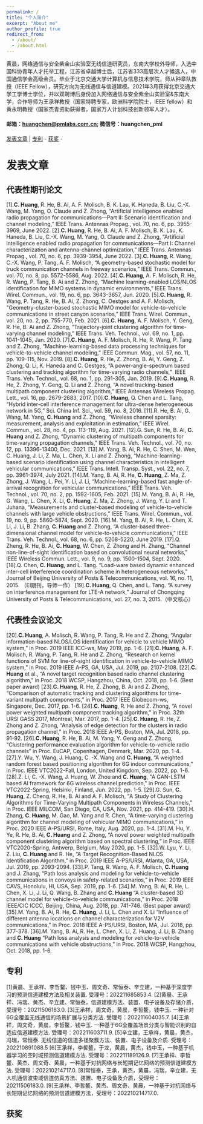 ```yaml
---
permalink: /
title: "个人简介"
excerpt: "About me"
author_profile: true
redirect_from: 
  - /about/
  - /about.html
---
```


黄晨，网络通信与安全紫金山实验室无线信道研究员，东南大学校外导师，入选中国科协青年人才托举工程，江苏省卓越博士后，江苏省333高层次人才候选人，中国通信学会高级会员。毕业于北京交通大学计算机与信息技术学院，师从钟章队教授（IEEE Fellow），研究方向为无线通信与信道建模。2021年3月获得北京交通大学工学博士学位，并以双聘博后身份加入网络通信与安全紫金山实验室&东南大学，合作导师为王承祥教授（国家特聘专家，欧洲科学院院士，IEEE fellow）和黄永明教授（国家杰青资助获得者，国家万人计划科技创新领军人才）。

#### 邮箱：huangchen@pmlabs.com.cn; 微信号：huangchen_pml

[发表文章](#jump1) \| [专利](#jump2) - [获奖](#jump3) -


# <span id="jump1">发表文章</span>
## 代表性期刊论文
[1].**C. Huang**, R. He, B. Ai, A. F. Molisch, B. K. Lau, K. Haneda, B. Liu, C.-X. Wang, M. Yang, O. Claude and Z. Zhong, “Artificial intelligence enabled radio propagation for communications—Part II: Scenario identification and channel modeling,” IEEE Trans. Antennas Propag., vol. 70, no. 6, pp. 3955-3969, June 2022.
[2].**C. Huang**, R. He, B. Ai, A. F. Molisch, B. K. Lau, K. Haneda, B. Liu, C.-X. Wang, M. Yang, O. Claude and Z. Zhong, “Artificial intelligence enabled radio propagation for communications—Part I: Channel characterization and antenna-channel optimization,” IEEE Trans. Antennas Propag., vol. 70, no. 6, pp. 3939-3954, June 2022.
[3].**C. Huang**, R. Wang, C.-X. Wang, P. Tang, A. F. Molisch, “A geometry-based stochastic model for truck communication channels in freeway scenarios,” IEEE Trans. Commun.,  vol. 70, no. 8, pp. 5572-5586, Aug. 2022.
[4].**C. Huang**, A. F. Molisch, R. He, R. Wang, P. Tang, B. Ai and Z. Zhong, “Machine learning-enabled LOS/NLOS identification for MIMO systems in dynamic environments,” IEEE Trans. Wirel. Commun., vol. 19, no. 6, pp. 3643-3657, Jun. 2020.
[5].**C. Huang**, R. Wang, P. Tang, R. He, B. Ai, Z. Zhong, C. Oestges and A. F. Molisch, "Geometry-cluster-based stochastic MIMO model for vehicle-to-vehicle communications in street canyon scenarios,” IEEE Trans. Wirel. Commun., vol. 20, no. 2, pp. 755-770, Feb. 2021.
[6].**C. Huang**, A. F. Molisch, Y. Geng, R. He, B. Ai and Z. Zhong, “Trajectory-joint clustering algorithm for time-varying channel modeling,” IEEE Trans. Veh. Technol., vol. 69, no. 1, pp. 1041-1045, Jan. 2020.
[7].**C. Huang**, A. F. Molisch, R. He, R. Wang, P. Tang and Z. Zhong, “Machine-learning-based data processing techniques for vehicle-to-vehicle channel modeling,” IEEE Commun. Mag., vol. 57, no. 11, pp. 109-115, Nov. 2019.
[8].**C. Huang**, R. He, Z. Zhong, B. Ai, Y. Geng, Z. Zhong, Q. Li, K. Haneda and C. Oestges, “A power-angle-spectrum based clustering and tracking algorithm for time-varying radio channels,”  IEEE Trans. Veh. Technol., vol. 68, no. 1, pp. 291-305, Jan. 2019.
[9].**C. Huang**, R. He, Z. Zhong, Y. Geng, Q. Li and Z. Zhong, “A novel tracking-based multipath component clustering algorithm,” IEEE Antennas Wireless Propag. Lett., vol. 16, pp. 2679-2683, 2017.
[10].**C. Huang**, Q. Chen and L. Tang, “Hybrid inter-cell interference management for ultra-dense heterogeneous network in 5G,” Sci. China Inf. Sci., vol. 59, no. 8, 2016.
[11].R. He, B. Ai, G. Wang, M. Yang, **C. Huang** and Z. Zhong, “Wireless channel sparsity: measurement, analysis and exploitation in estimation,” IEEE Wirel. Commun., vol. 28, no. 4, pp. 113-119, Aug. 2021.
[12].G. Sun, R. He, B. Ai, **C. Huang** and Z. Zhong, “Dynamic clustering of multipath components for time-varying propagation channels,” IEEE Trans. Veh. Technol., vol. 70, no. 12, pp. 13396-13400, Dec. 2021.
[13].M. Yang, B. Ai, R. He, C. Shen, M. Wen, C. Huang, J. Li, Z. Ma, L. Chen, X. Li and Z. Zhong, “Machine-learning-based scenario identification using channel characteristics in intelligent vehicular communications,” IEEE Trans. Intell. Transp. Syst., vol. 22, no. 7, pp. 3961-3974, July 2021.
[14].M. Yang, B. Ai, R. He, **C. Huang**, Z. Ma, Z. Zhong, J. Wang, L. Pei, Y. Li, J. Li, “Machine-learning-based fast angle-of-arrival recognition for vehicular communications,” IEEE Trans. Veh. Technol., vol. 70, no. 2, pp. 1592-1605, Feb. 2021.
[15].M. Yang, B. Ai, R. He, G. Wang, L. Chen, X. Li, **C. Huang**, Z. Ma, Z. Zhong, J. Wang, Y. Li and T. Juhana, “Measurements and cluster-based modeling of vehicle-to-vehicle channels with large vehicle obstructions,” IEEE Trans. Wirel. Commun., vol. 19, no. 9, pp. 5860-5874, Sept. 2020.
[16].M. Yang, B. Ai, R. He, L. Chen, X. Li, J. Li, B. Zhang, **C. Huang** and Z. Zhong, “A cluster-based three-dimensional channel model for vehicle-to-vehicle communications,” IEEE Trans. Veh. Technol., vol. 68, no. 6, pp. 5208-5220, June 2019.
[17].Q. Zheng, R. He, B. Ai, **C. Huang**, W. Chen, Z. Zhong and H. Zhang, “Channel non-line-of-sight identification based on convolutional neural networks,” IEEE Wireless Commun. Lett., vol. 9, no. 9, pp. 1500-1504, Sept. 2020.
[18].Q. Chen, **C. Huang**, and L. Tang. “Load-ware based dynamic enhanced inter-cell interference coordination scheme in heterogeneous networks,” Journal of Beijing University of Posts & Telecommunications, vol. 16, no. 11, 2015. （EI期刊，导师一作）
[19].**C. Huang**, Q. Chen, and L. Tang. “A survey on interference management for LTE-A network,” Journal of Chongqing University of Posts & Telecommunications, vol. 27, no. 3, 2015.（中文核心）

## 代表性会议论文
[20].**C. Huang**, A. Molisch, R. Wang, P. Tang, R. He and Z. Zhong, “Angular information-based NLOS/LOS identification for vehicle to vehicle MIMO system,” in Proc. 2019 IEEE ICC-ws, May 2019, pp. 1-6. 
[21].**C. Huang**, A. F. Molisch, R. Wang, P. Tang, R. He and Z. Zhong, “Research on kernel functions of SVM for line-of-sight identification in vehicle-to-vehicle MIMO system,” in Proc. 2019 IEEE A-PS, GA, USA, Jul. 2019, pp. 2107-2108.
[22].**C. Huang** et al., “A novel target recognition based radio channel clustering algorithm,” in Proc. 2018 WCSP, Hangzhou, China, Oct. 2018, pp. 1-6. (Best paper award) 
[23].**C. Huang**, R. He, Z. Zhong, B. Ai and Z. Zhong, “Comparison of automatic tracking and clustering algorithms for time-variant multipath components,” in Proc. 2017 IEEE Globecom-ws, Singapore, Dec. 2017, pp. 1-6. 
[24].**C. Huang**, R. He and Z. Zhong, “A novel power weighted multipath component tracking algorithm,” in Proc. 32th URSI GASS 2017, Montreal, Mar. 2017, pp. 1-4.
[25].**C. Huang**, R. He, Z. Zhong and Z. Zhong, “Analysis of edge detection for the clusters in radio propagation channel,” in Proc. 2018 IEEE A-PS, Boston, MA, Jul. 2018, pp. 91-92.
[26].**C. Huang**, R. He, B. Ai, M. Yang, Y. Geng and Z. Zhong, “Clustering performance evaluation algorithm for vehicle-to-vehicle radio channels” in Proc. EuCAP, Copenhagen, Denmark, Mar. 2020, pp. 1-4.
[27].Y. Wu, Y. Wang, J. Huang, C. -X. Wang and **C. Huang**, “A weighted random forest based positioning algorithm for 6G indoor communications,” in Proc. IEEE VTC2022-Fall, London, United Kingdom, Sep. 2022, pp. 1-6.
[28].Z. Li, C. -X. Wang, J. Huang, W. Zhou and **C. Huang**, "A GAN-LSTM based AI framework for 6G wireless channel prediction," in Proc. IEEE VTC2022-Spring, Helsinki, Finland, Jun. 2022, pp. 1-5.
[29].G. Sun, **C. Huang**, Z. Cheng, R. He, B. Ai and A. F. Molisch, "A Study of Clustering Algorithms for Time-Varying Multipath Components in Wireless Channels," in Proc. IEEE MILCOM, San Diego, CA, USA, Nov. 2021, pp. 414-419.
[30].H. Zhang, **C. Huang**, M. Gao, M. Yang and R. Chen, “A time-varying clustering algorithm for channel modeling of vehicular MIMO communications,” in Proc. 2020 IEEE A-PS/URSI, Rome, Italy, Aug. 2020, pp. 1-4.
[31].M. Hu, Y. Ye, R. He, B. Ai, **C. Huang** and Z. Zhong, “A novel power weighted multipath component clustering algorithm based on spectral clustering,” in Proc. IEEE VTC2020-Spring, Antwerp, Belgium, May 2020, pp. 1-5.
[32].W. Lyu, Y. Li, Z. Liu, **C. Huang** and R. He, “A Target Recognition-Based NLOS Identification Algorithm,” in Proc. 2019 IEEE A-PS/URSI, Atlanta, GA, USA, Jul. 2019, pp. 2093-2094.
[33].P. Tang, R. Wang, A. F. Molisch, **C. Huang** and J. Zhang, “Path loss analysis and modeling for vehicle-to-vehicle communications in convoys in safety-related scenarios,” in Proc. 2019 IEEE CAVS, Honolulu, HI, USA, Sep. 2019, pp. 1-6.
[34].M. Yang, B. Ai, R. He, L. Chen, X. Li, J. Li, Q. Wang, B. Zhang and **C. Huang** “A cluster-based 3D channel model for vehicle-to-vehicle communications,” in Proc. 2018 IEEE/CIC ICCC, Beijing, China, Aug. 2018, pp. 741-746. (Best paper award) 
[35].M. Yang, B. Ai, R. He, **C. Huang**, J. Li, L. Chen and X. Li “Influence of different antenna locations on channel characterization for V2V communications,” in Proc. 2018 IEEE A-PS/URSI, Boston, MA, Jul. 2018, pp. 377-378.
[36].M. Yang, B. Ai, R. He, L. Chen, X. Li, Z. Huang, J. Li, B. Zhang and **C. Huang** “Path loss analysis and modeling for vehicle-to-vehicle communications with vehicle obstructions,” in Proc. 2018 WCSP, Hangzhou, Oct. 2018, pp. 1-6.

## <span id="jump2">专利</span>
[1]黄晨、王承祥、李哲鳌、钱中玉、周文奇、常恒泰、辛立建，一种基于深度学习的预测信道建模方法及相关装置. 受理号：202211685853.4.
[2]黄晨、王承祥、冯瑞、黄杰、辛立建、常恒泰，信道建模方法、装置、电子设备及存储介质，受理号：20211506183.0.
[3]王承祥，周文奇，黄晨，李哲鳌，钱中玉. 一种针对6G全覆盖无线通信的场景扩展与分类方法. 受理号：202211604035.7.
[4]王承祥，周文奇，黄晨，李哲鳌，钱中玉. 一种基于6G全覆盖场景分类与智能识别的自适应信道建模方法. 受理号：202211603711.9.
[5]辛立建，王承祥，黄晨，黄杰，冯瑞，常恒泰. 无线信道的信道多径聚簇方法、装置、电子设备及介质. 受理号：202210891088.5
[6]王承祥，李哲鳌，于龙，黄晨，黄杰，钱中玉，一种基于机器学习的空时域预测信道建模方法. 受理号：202211189126.9.
[7]王承祥、李哲鳌、黄杰、周文奇、黄晨，一种基于对抗网络与长短期记忆网络的预测信道建模方法. 受理号：202210214717.0.
[8]常恒泰，王承，黄杰，黄晨，冯瑞，辛立建，无人机通信波束域信道仿真方法、装置、电子设备及介质，受理号：20211506183.0.
[9]王承祥、李哲鳌、黄杰、周文奇、黄晨，一种基于对抗网络与长短期记忆网络的预测信道建模方法，受理号：202210214717.0.

## 获奖
